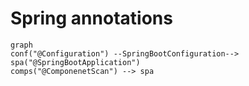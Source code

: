 # Spring annotations

```mermaid
graph
conf("@Configuration") --SpringBootConfiguration--> spa("@SpringBootApplication")
comps("@ComponenetScan") --> spa
```
